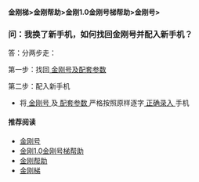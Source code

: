 #### 金刚梯>金刚帮助>金刚1.0金刚号梯帮助>金刚号>

### 问：我换了新手机，如何找回金刚号并配入新手机？
答：分两步走：

第一步：找回[ 金刚号及配套参数 ](https://github.com/a2zitpro/web/blob/master/getbackparameters.md)

第二步：配入新手机
- 将[ 金刚号 ](https://github.com/a2zitpro/web/blob/master/kkid.md)及[ 配套参数 ](https://github.com/a2zitpro/web/blob/master/parametersofkkid.md)严格按照原样逐字[ 正确录入 ](https://github.com/a2zitpro/web/blob/master/)手机

#### 推荐阅读
- [金刚号](https://github.com/a2zitpro/web/blob/master/list_kkid.md)
- [金刚1.0金刚号梯帮助](https://github.com/a2zitpro/web/blob/master/list_helpkkvpn1.0.md)
- [金刚帮助](https://github.com/a2zitpro/web/blob/master/list_helpkkvpn.md)
- [金刚梯](https://github.com/a2zitpro/web/blob/master/dlb.md)
